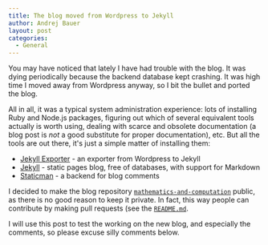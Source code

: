 ```yaml
---
title: The blog moved from Wordpress to Jekyll
author: Andrej Bauer
layout: post
categories:
  - General
---
```


You may have noticed that lately I have had trouble with the blog. It was dying
periodically because the backend database kept crashing. It was high time I
moved away from Wordpress anyway, so I bit the bullet and ported the blog.

<!--more-->

All in all, it was a typical system administration experience: lots of
installing Ruby and Node.js packages, figuring out which of several equivalent
tools actually is worth using, dealing with scarce and obsolete documentation (a
blog post is *not* a good substitute for proper documentation), etc. But all the
tools are out there, it's just a simple matter of installing them:

* [Jekyll Exporter](https://wordpress.org/plugins/jekyll-exporter/) - an exporter from Wordpress to Jekyll
* [Jekyll](https://jekyllrb.com) - static pages blog, free of databases, with support for Markdown
* [Staticman](https://staticman.net) - a backend for blog comments

I decided to make the blog repository
[`mathematics-and-computation`](https://github.com/andrejbauer/mathematics-and-computation)
public, as there is no good reason to keep it private. In fact, this way people
can contribute by making pull requests (see the
[`README.md`](https://github.com/andrejbauer/mathematics-and-computation/blob/master/README.md).

I will use this post to test the working on the new blog, and especially the
comments, so please excuse silly comments below.
